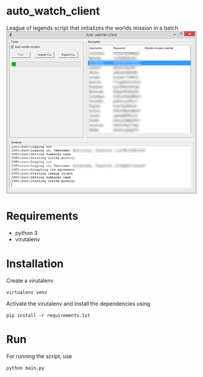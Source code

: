 # auto_watch_client
League of legends script that initializes the worlds mission in a batch
![Demo](https://raw.githubusercontent.com/pradishb/auto_watch_client/master/demo.jpg?token=AEB67DUMOALVNZ33M6O3CVK5T54K4)
# Requirements
- python 3
- virutalenv

# Installation
Create a virutalenv
```
virtualenv venv
```
Activate the virutalenv and install the dependencies using
```
pip install -r requirements.txt
```

# Run
For running the script, use
```
python main.py
```

